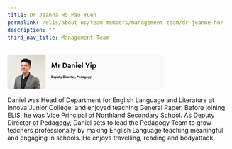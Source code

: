 ```yaml
---
title: Dr Jeanna Ho Pau Yuen
permalink: /elis/about-us/team-members/management-team/dr-jeanne-ho/
description: ""
third_nav_title: Management Team
---
```




<img src="/images/Mr%20Daniel%20Yip.png" 
     style="width:70%">

Daniel was Head of Department for English Language and Literature at Innova Junior College, and enjoyed teaching General Paper. Before joining ELIS, he was Vice Principal of Northland Secondary School. As Deputy Director of Pedagogy, Daniel sets to lead the Pedagogy Team to grow teachers professionally by making English Language teaching meaningful and engaging in schools. He enjoys travelling, reading and bodyattack.

